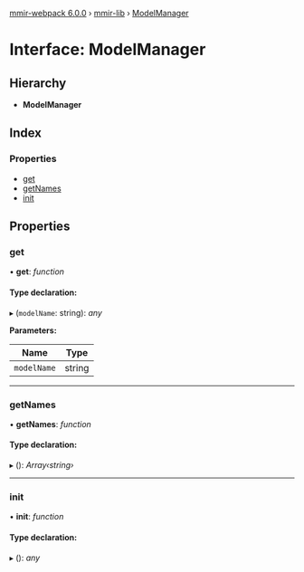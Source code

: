 [mmir-webpack 6.0.0](../README.md) › [mmir-lib](../modules/mmir_lib.md) › [ModelManager](mmir_lib.modelmanager.md)

# Interface: ModelManager

## Hierarchy

* **ModelManager**

## Index

### Properties

* [get](mmir_lib.modelmanager.md#get)
* [getNames](mmir_lib.modelmanager.md#getnames)
* [init](mmir_lib.modelmanager.md#init)

## Properties

###  get

• **get**: *function*

#### Type declaration:

▸ (`modelName`: string): *any*

**Parameters:**

Name | Type |
------ | ------ |
`modelName` | string |

___

###  getNames

• **getNames**: *function*

#### Type declaration:

▸ (): *Array‹string›*

___

###  init

• **init**: *function*

#### Type declaration:

▸ (): *any*
